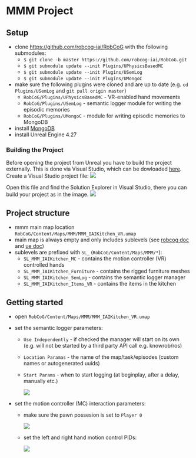 # MMM Project

## Setup

* clone https://github.com/robcog-iai/RobCoG with the following submodules:
  * `$ git clone -b master https://github.com/robcog-iai/RobCoG.git`
  * `$ git submodule update --init Plugins/UPhysicsBasedMC`
  * `$ git submodule update --init Plugins/USemLog`
  * `$ git submodule update --init Plugins/UMongoC`
* make sure the following plugins were cloned and are up to date (e.g. `cd Plugins/USemLog` and `git pull origin master`)  
  * `RobCoG/Plugins/UPhysicsBasedMC` - VR-enabled hand movements
  * `RobCoG/Plugins/USemLog` - semantic logger module for writing the episodic memories
  * `RobCoG/Plugins/UMongoC` - module for writing episodic memories to MongoDB
* install [MongoDB](https://docs.mongodb.com/manual/tutorial/install-mongodb-on-windows/)
* install Unreal Engine 4.27

### Building the Project
Before opening the project from Unreal you have to build the project externally. This is done via Visual Studio, which can be 
dowloaded [here](https://visualstudio.microsoft.com/). 
Create a Visual Studio project file:
![](Img/vs_solution_file.png)

Open this file and find the Solution Explorer in Visual Studio, there you can build your project as in the image. 
![](Img/vs_build.png)

## Project structure

* mmm main map location `RobCoG/Content/Maps/MMM/MMM_IAIKitchen_VR.umap`
* main map is always empty and only includes sublevels (see [robcog doc](Sublevels.md) and [ue doc](https://docs.unrealengine.com/4.26/en-US/Basics/Levels/LevelsWindow/))
* sublevels are prefixed with `SL_` (`RobCoG/Content/Maps/MMM/*`):
  * `SL_MMM_IAIKitchen_MC` - contains the motion controller (VR) controlled hands
  * `SL_MMM_IAIKitchen_Furniture` - contains the rigged furniture meshes
  * `SL_MMM_IAIKitchen_SemLog` - contains the semantic logger manager
  * `SL_MMM_IAIKitchen_Items_VR` - contains the items in the kitchen

## Getting started

* open `RobCoG/Content/Maps/MMM/MMM_IAIKitchen_VR.umap`
* set the semantic logger parameters:
    * `Use Independently` - if checked the manager will start on its own (e.g. will not be started by a third party API call e.g. knowrob/ros)
    * `Location Paramas` - the name of the map/task/episodes (custom names or autogenerated uuids)
    * `Start Params` - when to start logging (at beginplay, after a delay, manually etc.)

      ![](Img/mmm_semlog.png)
  
  
 

* set the motion controller (MC) interaction parameters:

   * make sure the pawn possesion is set to `Player 0`

      ![](Img/mmm_mc.png)

   * set the left and right hand motion control PIDs:
        
      ![](Img/mmm_mc2.png)   

      
